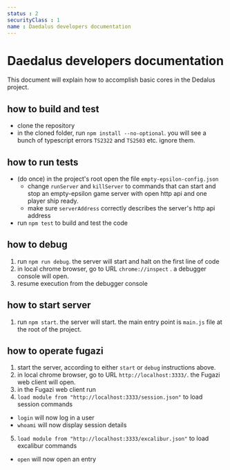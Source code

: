 ```yaml
---
status : 2
securityClass : 1
name : Daedalus developers documentation
---
```

# Daedalus developers documentation
This document will explain how to accomplish basic cores in the Dedalus project.

## how to build and test
 - clone the repository
 - in the cloned folder, run `npm install --no-optional`. you will see a bunch of typescript errors `TS2322` and `TS2503` etc. ignore them.
 
## how to run tests
 - (do once) in the project's root open the file `empty-epsilon-config.json`
   - change `runServer` and `killServer` to commands that can start and stop an empty-epsilon game server with open http api and one player ship ready.
   - make sure `serverAddress` correctly describes the server's http api address
 - run `npm test` to build and test the code

## how to debug
 1. run `npm run debug`. the server will start and halt on the first line of code
 2. in local chrome browser, go to URL `chrome://inspect` . a debugger console will open.
 3. resume execution from the debugger console

## how to start server
 1. run `npm start`. the server will start. the main entry point is `main.js` file at the root of the project.

## how to operate fugazi
 1. start the server, according to either `start` or `debug` instructions above.
 2. in local chrome browser, go to URL `http://localhost:3333/`. the Fugazi web client will open.
 3. in the Fugazi web client run
 4. `load module from "http://localhost:3333/session.json"` to load session commands
  - `login` will now log in a user
  - `whoami` will now display session details
 5. `load module from "http://localhost:3333/excalibur.json"` to load excalibur commands
  - `open` will now open an entry
